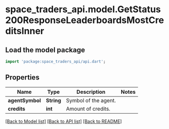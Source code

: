 # space_traders_api.model.GetStatus200ResponseLeaderboardsMostCreditsInner

## Load the model package
```dart
import 'package:space_traders_api/api.dart';
```

## Properties
Name | Type | Description | Notes
------------ | ------------- | ------------- | -------------
**agentSymbol** | **String** | Symbol of the agent. | 
**credits** | **int** | Amount of credits. | 

[[Back to Model list]](../README.md#documentation-for-models) [[Back to API list]](../README.md#documentation-for-api-endpoints) [[Back to README]](../README.md)


